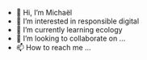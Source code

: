 - 👋 Hi, I’m Michaël
- 👀 I’m interested in responsible digital
- 🌱 I’m currently learning ecology
- 💞️ I’m looking to collaborate on ...
- 📫 How to reach me ...

<!---
Biba214/Biba214 is a ✨ special ✨ repository because its `README.md` (this file) appears on your GitHub profile.
You can click the Preview link to take a look at your changes.
--->
